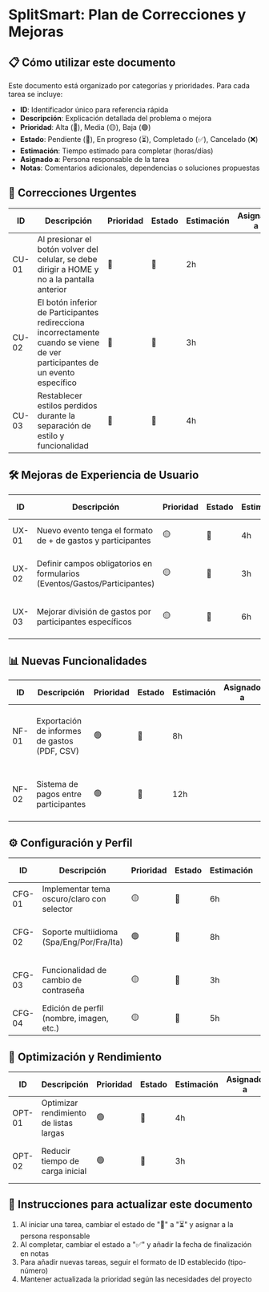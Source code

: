 # SplitSmart: Plan de Correcciones y Mejoras

## 📋 Cómo utilizar este documento

Este documento está organizado por categorías y prioridades. Para cada tarea se incluye:

- **ID**: Identificador único para referencia rápida
- **Descripción**: Explicación detallada del problema o mejora
- **Prioridad**: Alta (🔴), Media (🟡), Baja (🟢)
- **Estado**: Pendiente (📝), En progreso (⏳), Completado (✅), Cancelado (❌)
- **Estimación**: Tiempo estimado para completar (horas/días)
- **Asignado a**: Persona responsable de la tarea
- **Notas**: Comentarios adicionales, dependencias o soluciones propuestas

## 🚀 Correcciones Urgentes

| ID    | Descripción | Prioridad | Estado | Estimación | Asignado a | Notas |
|-------|------------|-----------|--------|------------|------------|-------|
| CU-01 | Al presionar el botón volver del celular, se debe dirigir a HOME y no a la pantalla anterior | 🔴 | 📝 | 2h | | Modificar NavigationContainerRef |
| CU-02 | El botón inferior de Participantes redirecciona incorrectamente cuando se viene de ver participantes de un evento específico | 🔴 | 📝 | 3h | | Verificar parámetros de navegación |
| CU-03 | Restablecer estilos perdidos durante la separación de estilo y funcionalidad | 🔴 | 📝 | 4h | | Revisar cada componente afectado |

## 🛠️ Mejoras de Experiencia de Usuario 

| ID    | Descripción | Prioridad | Estado | Estimación | Asignado a | Notas |
|-------|------------|-----------|--------|------------|------------|-------|
| UX-01 | Nuevo evento tenga el formato de + de gastos y participantes | 🟡 | 📝 | 4h | | Unificar experiencia de creación |
| UX-02 | Definir campos obligatorios en formularios (Eventos/Gastos/Participantes) | 🟡 | 📝 | 3h | | Añadir validaciones y marcas visuales |
| UX-03 | Mejorar división de gastos por participantes específicos | 🟡 | 📝 | 6h | | Implementar selector múltiple de participantes |

## 📊 Nuevas Funcionalidades

| ID    | Descripción | Prioridad | Estado | Estimación | Asignado a | Notas |
|-------|------------|-----------|--------|------------|------------|-------|
| NF-01 | Exportación de informes de gastos (PDF, CSV) | 🟢 | 📝 | 8h | | Investigar react-native-pdf y opciones de exportación |
| NF-02 | Sistema de pagos entre participantes | 🟢 | 📝 | 12h | | Crear modelo de saldos y flujo de pagos |

## ⚙️ Configuración y Perfil

| ID    | Descripción | Prioridad | Estado | Estimación | Asignado a | Notas |
|-------|------------|-----------|--------|------------|------------|-------|
| CFG-01 | Implementar tema oscuro/claro con selector | 🟡 | 📝 | 6h | | Usar Context API para el tema |
| CFG-02 | Soporte multiidioma (Spa/Eng/Por/Fra/Ita) | 🟢 | 📝 | 8h | | Implementar i18n con archivos de traducción |
| CFG-03 | Funcionalidad de cambio de contraseña | 🟡 | 📝 | 3h | | Añadir validación de contraseña actual |
| CFG-04 | Edición de perfil (nombre, imagen, etc.) | 🟡 | 📝 | 5h | | Incluir selector/captura de imagen |

## 📱 Optimización y Rendimiento

| ID    | Descripción | Prioridad | Estado | Estimación | Asignado a | Notas |
|-------|------------|-----------|--------|------------|------------|-------|
| OPT-01 | Optimizar rendimiento de listas largas | 🟢 | 📝 | 4h | | Implementar windowing con FlashList |
| OPT-02 | Reducir tiempo de carga inicial | 🟢 | 📝 | 3h | | Mejorar estrategia de carga de datos |

## 📝 Instrucciones para actualizar este documento

1. Al iniciar una tarea, cambiar el estado de "📝" a "⏳" y asignar a la persona responsable
2. Al completar, cambiar el estado a "✅" y añadir la fecha de finalización en notas
3. Para añadir nuevas tareas, seguir el formato de ID establecido (tipo-número)
4. Mantener actualizada la prioridad según las necesidades del proyecto


